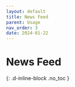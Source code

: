 ```yaml
---
layout: default
title: News Feed
parent: Usage
nav_order: 3
date: 2024-01-22
---
```


# News Feed
{: .d-inline-block .no_toc }
